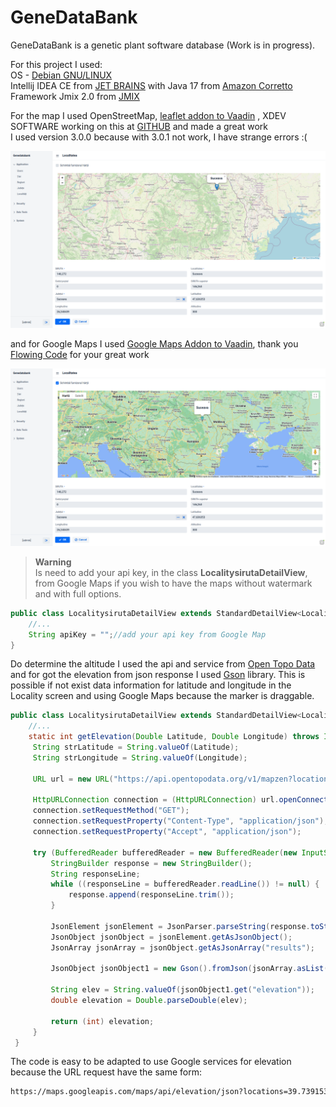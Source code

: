# GeneDataBank
GeneDataBank is a genetic plant software database (Work is in progress).
  
For this project I used:  
OS - [Debian GNU/LINUX](https://www.debian.org/)  
Intellij IDEA CE from [JET BRAINS](https://www.jetbrains.com/idea/) with Java 17 from [Amazon Corretto](https://aws.amazon.com/corretto/?filtered-posts.sort-by=item.additionalFields.createdDate&filtered-posts.sort-order=desc)  
Framework Jmix 2.0 from [JMIX](https://www.jmix.io//)  

For the map I used OpenStreetMap, [leaflet addon to Vaadin](https://vaadin.com/directory/component/leafletmap-for-vaadin) , XDEV SOFTWARE working on this at [GITHUB](https://github.com/xdev-software/vaadin-maps-leaflet-flow) and made a great work  
I used version 3.0.0 because with 3.0.1 not work, I have strange errors :(
  
![Screen shoot OpenStreetMap](./img/Jmix_with_OpenStreetMap.png)

and for Google Maps I used [Google Maps Addon to Vaadin](https://vaadin.com/directory/component/google-maps-addon), thank you [Flowing Code](https://www.flowingcode.com/en/) for your great work  
  
![Screen shoot Google Maps](./img/Jmix_with_GoogleMaps.png)  
  

> **Warning**  
> Is need to add your api key, in the class **LocalitysirutaDetailView**, from Google Maps if you wish to have the maps without watermark and with full options. 
  
```java
public class LocalitysirutaDetailView extends StandardDetailView<Localitysiruta> {
    //...
    String apiKey = "";//add your api key from Google Map
}
```

Do determine the altitude I used the api and service from [Open Topo Data](https://www.opentopodata.org/) and for got the elevation from json response I used [Gson](https://en.wikipedia.org/wiki/Gson) library.
This is possible if not exist data information for latitude and longitude in the Locality screen and using Google Maps because the marker is draggable.
  
```java
public class LocalitysirutaDetailView extends StandardDetailView<Localitysiruta> {
    //...
    static int getElevation(Double Latitude, Double Longitude) throws IOException {
     String strLatitude = String.valueOf(Latitude);
     String strLongitude = String.valueOf(Longitude);

     URL url = new URL("https://api.opentopodata.org/v1/mapzen?locations=" + strLatitude + "," + strLongitude);

     HttpURLConnection connection = (HttpURLConnection) url.openConnection();
     connection.setRequestMethod("GET");
     connection.setRequestProperty("Content-Type", "application/json");
     connection.setRequestProperty("Accept", "application/json");

     try (BufferedReader bufferedReader = new BufferedReader(new InputStreamReader(connection.getInputStream(), StandardCharsets.UTF_8))) {
         StringBuilder response = new StringBuilder();
         String responseLine;
         while ((responseLine = bufferedReader.readLine()) != null) {
             response.append(responseLine.trim());
         }

         JsonElement jsonElement = JsonParser.parseString(response.toString());
         JsonObject jsonObject = jsonElement.getAsJsonObject();
         JsonArray jsonArray = jsonObject.getAsJsonArray("results");

         JsonObject jsonObject1 = new Gson().fromJson(jsonArray.asList().get(0).toString(), JsonObject.class);

         String elev = String.valueOf(jsonObject1.get("elevation"));
         double elevation = Double.parseDouble(elev);

         return (int) elevation;
     }
 }
```

The code is easy to be adapted to use Google services for elevation because the URL request have the same form:
```html
https://maps.googleapis.com/maps/api/elevation/json?locations=39.7391536,-104.9847034&key=apiKey
```  
